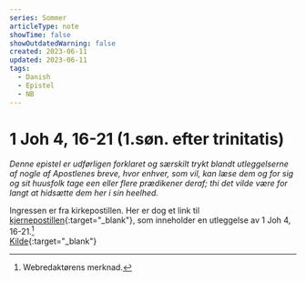```yaml
---
series: Sommer
articleType: note
showTime: false
showOutdatedWarning: false
created: 2023-06-11
updated: 2023-06-11
tags:
  - Danish
  - Epistel
  - NB
---
```


# 1 Joh 4, 16-21 (1.søn. efter trinitatis)
_Denne epistel er udførligen forklaret og særskilt trykt blandt utleggelserne af nogle af Apostlenes breve, hvor enhver, som vil, kan læse dem og for sig og sit huusfolk tage een eller flere prædikener deraf; thi det vilde være for langt at hidsætte dem her i sin heelhed._

Ingressen er fra kirkepostillen. Her er dog et link til [kjernepostillen](https://www.nb.no/items/2ef88f973ea4f2998038be780a622012?page=883){:target="_blank"}, som inneholder en utleggelse av 1 Joh 4, 16-21.[^1] 
&nbsp;  
[Kilde](https://www.nb.no/items/1ac135aafa043b78d331eaabe3acb866?page=1149){:target="_blank"}

[^1]: Webredaktørens merknad.
<!-- 
Dr. Martin Luther's Church-Postil 
Original source: https://www.lutherdansk.dk
by Priest Finn B. Andersen.
Copied and processed into md-format 
by lovkyndig 2023.
-->